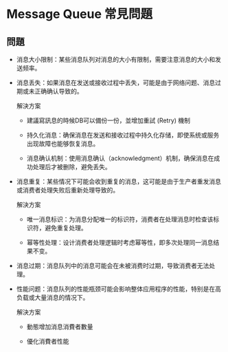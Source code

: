 # Message Queue 常見問題

## 問題

+ 消息大小限制：某些消息队列对消息的大小有限制，需要注意消息的大小和发送频率。

+ 消息丢失：如果消息在发送或接收过程中丢失，可能是由于网络问题、消息过期或未正确确认导致的。

    解決方案 

    + 建議寫訊息的時候DB可以備份一份，並增加重試 (Retry) 機制

    + 持久化消息：确保消息在发送和接收过程中持久化存储，即使系统或服务出现故障也能够恢复消息。

    + 消息确认机制：使用消息确认（acknowledgment）机制，确保消息在成功处理后才被删除，避免丢失。

+ 消息重复：某些情况下可能会收到重复的消息，这可能是由于生产者重发消息或消费者处理失败后重新处理导致的。

    解決方案 

    + 唯一消息标识：为消息分配唯一的标识符，消费者在处理消息时检查该标识符，避免重复处理。 

    + 幂等性处理：设计消费者处理逻辑时考虑幂等性，即多次处理同一消息结果不变。

+ 消息过期：消息队列中的消息可能会在未被消费时过期，导致消费者无法处理。

+ 性能问题：消息队列的性能瓶颈可能会影响整体应用程序的性能，特别是在高负载或大量消息的情况下。

    解決方案 

    + 動態增加消息消費者數量

    + 優化消費者性能









